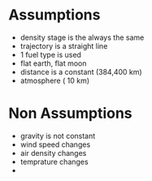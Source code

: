 # Assumptions
- density stage is the always the same
- trajectory is a straight line
- 1 fuel type is used
- flat earth, flat moon
- distance is a constant (384,400 km)
- atmosphere ( 10 km)

# Non Assumptions
- gravity is not constant
- wind speed changes
- air density changes
- temprature changes
- 